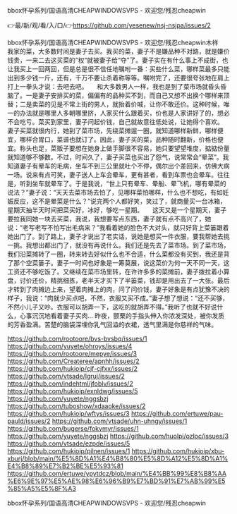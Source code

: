 bbox怀孕系列/国语高清CHEAPWINDOWSVPS - 欢迎您/残忍cheapwin

👉最/新/观/看/入/口/👉https://github.com/yesenew/nsj-nsjpa/issues/2

bbox怀孕系列/国语高清CHEAPWINDOWSVPS - 欢迎您/残忍cheapwin木祥　　我家的菜，大多数时间是妻子去买。我买的菜，妻子不是嫌品种不对路，就是嫌价钱贵，一来二去这买菜的“权”就被妻子给“夺”了。妻子实在有什么事上不成街，也让我买上一回两回，但是总是很不信任地嘱咐一番：买些什么菜，哪样菜最多只能出到多少钱一斤，还有，千万不要让杀着称等等。嘱咐完了，还要很夸张地在肩上打上一拳头才说：去吧去吧。　　和大多数男人一样，我也是到了菜市场就昏头昏脑了。一是妻子安排买的菜，偏偏有的品种买不到，而自己又想不出换个哪样来顶替；二是卖菜的见是不常上街的男人，就抬着价喊，让你不敢还价。这种时候，唯一的办法就是哪里人多朝哪里挤，人家买什么跟着买，价也是人家讲好了的，想必不会吃亏。菜买到家里，妻子问起价钱，自己就故意往低处说，让她得个喜欢。　　妻子买菜就很内行，她到了菜市场，先绕菜摊遛一圈，就知道哪样新鲜，哪样便宜，哪样合胃口，菜谱也就订了。因此，妻子买的菜，品种随时翻新，价格也便宜。称头也足，菜贩子要想在她身上做手脚很不容易，她只要望望堆度，掂掂份量就知道够不够数。不过，时间久了，妻子买菜也买出了怨气，说常常会“晕菜”。我知道妻子有晕车的毛病，坐车不到三公里就吐个不停，偶尔出个差回来，仿佛大病一场。说来有点可笑，妻子送人上车会晕车，更有甚者，看到车票也会晕车。往往是，听到坐车就晕车了。于是我说，“世上只有晕车、晕船、晕飞机，哪有晕菜的说法？”妻子说：“天天去菜市场去怕了，见哪样菜怕哪样，什么也不想吃，有如妊娠反应，这不是晕菜是什么？”说完两个人都好笑，笑过了，就商量买一台冰箱，星期天抽半天时间把菜买好，冰好，够吃一星期。　　这天又是一个星期天，妻子要拉我同她一块去买菜，我说，我想要写点东西，妻子就有点不高兴了，她说：“老写老写不怕写出毛病来？”我看着她的脸色不大对头，就只好背上菜篓跟着她出门了。到了路上，妻子才说出了老实话，说她是想买一件衣服，要我帮她去挑一挑。我想出都出门了，就没有再说什么。我们还是先去了菜市场。到了菜市场，我们沿菜摊转了一圈，转来转去好似什么也不合适，什么菜都没有买到，我还是背了那个空菜篓子。妻子一时间也好象是一筹莫展，说这菜价为何一天不同一天，这工资还不够吃饭了。又继续在菜市场里转，在许许多多的菜摊前，妻子拨拉着小算盘，讨价还价，精挑细拣，老半天才买下了半篓菜，钱却是用出去了一大张。最后才转到了肉摊边上来，望着肉摊上的肉，问了问价钱，妻子好象是有点犹豫不决的样子，我说：“肉就少买点吧，不然，衣服又买不成。”妻子想了想说：“还不买够，不然小儿子又吵。衣服可以胡弄一下，这吃的就胡弄不得。”我听了也就不好说什么，心事沉沉地看着妻子买肉…
昨夜，颤栗的手指头伸入你浓发深处，被你发质的芳香盈满。苦楚的脑袋深埋你乳气回溢的衣裙，透气里满是你慈祥的气味。


https://github.com/rootoore/bvs-bvsbq/issues/1
https://github.com/yuyete/ohroys/issues/4
https://github.com/rootoore/mepye/issues/3
https://github.com/Createree/apnhh/issues/2
https://github.com/hukioip/cjf-cjfxx/issues/2
https://github.com/vtsade/lgruj/issues/2
https://github.com/indehtml/jfoblv/issues/2
https://github.com/hukioip/exnldwg/issues/5
https://github.com/yuyete/nggsbzj
https://github.com/tuboshow/xdaaoke/issues/2
https://github.com/hukioip/wftys/issues/3
https://github.com/ertuwe/pau-pauld/issues/2
https://github.com/vtsade/uhn-uhngy/issues/1
https://github.com/bugerse/fokvmyr/issues/1
https://github.com/yuyete/nggsbzj
https://github.com/huolpi/ozloc/issues/3
https://github.com/vtsade/ezpde/issues/5
https://github.com/hukioip/pilnen/issues/1
https://github.com/hukioip/xbu-xburj/blob/main/%E5%8D%A1%E4%B8%80%E5%8D%A12%E5%8D%A1%E4%B8%89%E7%B2%BE%E5%93%81
https://github.com/ertuwe/ypytdcz/blob/main/%E4%BB%99%E8%B8%AA%E6%9E%97%E5%AE%98%E6%96%B9%E7%BD%91%E7%AB%99%E5%85%A5%E5%8F%A3

bbox怀孕系列/国语高清CHEAPWINDOWSVPS - 欢迎您/残忍cheapwin
